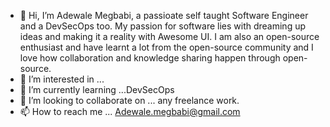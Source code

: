 - 👋 Hi, I’m Adewale Megbabi, a passioate self taught Software Engineer and a DevSecOps too. My passion for software lies with dreaming up ideas and making it a reality with Awesome UI. I am also an open-source enthusiast and have learnt a lot from the open-source community and I love how collaboration and knowledge sharing happen through open-source.
- 👀 I’m interested in ...
- 🌱 I’m currently learning ...DevSecOps
- 💞️ I’m looking to collaborate on ... any freelance work.
- 📫 How to reach me ... Adewale.megbabi@gmail.com

<!---
questranet/questranet is a ✨ special ✨ repository because its `README.md` (this file) appears on your GitHub profile.
You can click the Preview link to take a look at your changes.
--->

